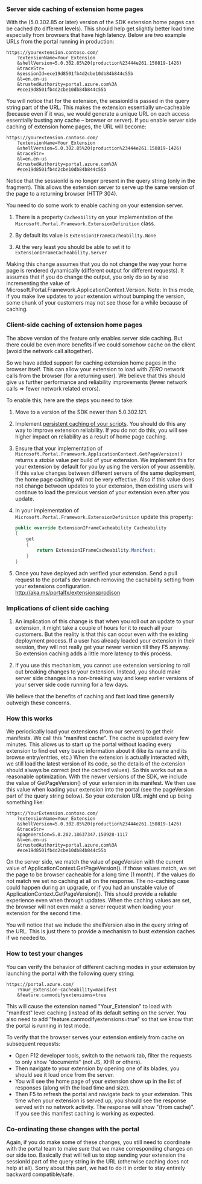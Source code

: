 
### Server side caching of extension home pages

With the (5.0.302.85 or later) version of the SDK  extension home pages can be cached (to different levels).
This should help get slightly better load time especially from browsers that have high latency.
Below are two example URLs from the portal running in production:

```
https://yourextension.contoso.com/
    ?extensionName=Your_Extension
    &shellVersion=5.0.302.85%20(production%23444e261.150819-1426)
    &traceStr=
    &sessionId=ece19d8501fb4d2cbe10db84b844c55b
    &l=en.en-us
    &trustedAuthority=portal.azure.com%3A
    #ece19d8501fb4d2cbe10db84b844c55b
```

You will notice that for the extension, the sessionId is passed in the query string part of the URL.
This makes the extension essentially un-cacheable (because even if it was, we would generate a unique URL on each access essentially busting any cache – browser or server).
If you enable server side caching of extension home pages, the URL will become:

```
https://yourextension.contoso.com/
    ?extensionName=Your_Extension
    &shellVersion=5.0.302.85%20(production%23444e261.150819-1426)
    &traceStr=
    &l=en.en-us
    &trustedAuthority=portal.azure.com%3A
    #ece19d8501fb4d2cbe10db84b844c55b
```

Notice that the sessionId is no longer present in the query string (only in the fragment).
This allows the extension server to serve up the same version of the page to a returning browser (HTTP 304).

You need to do some work to enable caching on your extension server.

1.  There is a property `Cacheability` on your implementation of the `Microsoft.Portal.Framework.ExtensionDefinition` class.

1.  By default its value is `ExtensionIFrameCacheability.None`

1.  At the very least you should be able to set it to `ExtensionIFrameCacheability.Server`

Making this change assumes that you do not change the way your home page is rendered dynamically (different output for different requests).
It assumes that if you do change the output, you only do so by also incrementing the value of Microsoft.Portal.Framework.ApplicationContext.Version.
Note: In this mode, if you make live updates to your extension without bumping the version, some chunk of your customers may not see those for a while because of caching.


### Client-side caching of extension home pages

The above version of the feature only enables server side caching.
But there could be even more benefits if we could somehow cache on the client (avoid the network call altogether).

So we have added support for caching extension home pages in the browser itself.
This can allow your extension to load with *ZERO* network calls from the browser (for a returning user).
We believe that this should give us further performance and reliability improvements (fewer network calls => fewer network related errors).

To enable this, here are the steps you need to take:

1.  Move to a version of the SDK newer than 5.0.302.121.

1.  Implement [persistent caching of your scripts](portalfx-extension-persistent-caching-of-scripts.md).
    You should do this any way to improve extension reliability.
    If you do not do this, you will see higher impact on reliability as a result of home page caching.

1.  Ensure that your implementation of `Microsoft.Portal.Framework.ApplicationContext.GetPageVersion()` returns a *stable* value per build of your extension.
    We implement this for your extension by default for you by using the version of your assembly.
    If this value changes between different servers of the same deployment, the home page caching will not be very effective.
    Also if this value does not change between updates to your extension, then existing users will continue to load the previous version of your extension even after you update.

1.  In your implementation of `Microsoft.Portal.Framework.ExtensionDefinition` update this property:

    ```cs
    public override ExtensionIFrameCacheability Cacheability
    {
        get
        {
            return ExtensionIFrameCacheability.Manifest;
        }
    }
    ```

1.  Once you have deployed adn verified your extension. Send a pull request to the portal's dev branch removing the cachability setting from your extensions configuration. http://aka.ms/portalfx/extensionsprodjson

### Implications of client side caching

1.  An implication of this change is that when you roll out an update to your extension, it might take a couple of hours for it to reach all your customers.
    But the reality is that this can occur even with the existing deployment process.
    If a user has already loaded your extension in their session, they will not really get your newer version till they F5 anyway.
    So extension caching adds a little more latency to this process.

1.  If you use this mechanism, you cannot use extension versioning to roll out breaking changes to your extension.
    Instead, you should make server side changes in a non-breaking way and keep earlier versions of your server side code running for a few days.

We believe that the benefits of caching and fast load time generally outweigh these concerns.

### How this works

We periodically load your extensions (from our servers) to get their manifests.
We call this "manifest cache". The cache is updated every few minutes.
This allows us to start up the portal without loading every extension to find out very basic information about it (like its name and its browse entry/entries, etc.)
When the extension is actually interacted with, we still load the latest version of its code, so the details of the extension should always be correct (not the cached values).
So this works out as a reasonable optimization.
With the newer versions of the SDK, we include the value of GetPageVersion() of your extension in its manifest.
We then use this value when loading your extension into the portal (see the pageVersion part of the query string below).
So your extension URL might end up being something like:

```
https://YourExtension.contoso.com/
    ?extensionName=Your_Extension
    &shellVersion=5.0.302.85%20(production%23444e261.150819-1426)
    &traceStr=
    &pageVersion=5.0.202.18637347.150928-1117
    &l=en.en-us
    &trustedAuthority=portal.azure.com%3A
    #ece19d8501fb4d2cbe10db84b844c55b
```

On the server side, we match the value of pageVersion with the current value of ApplicationContext.GetPageVersion().
If those values match, we set the page to be browser cacheable for a long time (1 month).
If the values do not match we set no caching at all on the response.
The no-caching case could happen during an upgrade, or if you had an unstable value of ApplicationContext.GetPageVersion()).
This should provide a reliable experience even when through updates.
When the caching values are set, the browser will not even make a server request when loading your extension for the second time.

You will notice that we include the shellVersion also in the query string of the URL.
This is just there to provide a mechanism to bust extension caches if we needed to.

### How to test your changes

You can verify the behavior of different caching modes in your extension by launching the portal with the following query string:

```
https://portal.azure.com/
    ?Your_Extension-cacheability=manifest
    &feature.canmodifyextensions=true
```

This will cause the extension named "Your_Extension" to load with "manifest" level caching (instead of its default setting on the server.
You also need to add "feature.canmodifyextensions=true" so that we know that the portal is running in test mode.  

To verify that the browser serves your extension entirely from cache on subsequent requests:

- Open F12 developer tools, switch to the network tab, filter the requests to only show "documents" (not JS, XHR or others).
- Then navigate to your extension by opening one of its blades, you should see it load once from the server.
- You will see the home page of your extension show up in the list of responses (along with the load time and size).
- Then F5 to refresh the portal and navigate back to your extension. This time when your extension is served up, you should see the response served with no network activity. The response will show "(from cache)".  If you see this manifest caching is working as expected.

### Co-ordinating these changes with the portal

Again, if you do make some of these changes, you still need to coordinate with the portal team to make sure that we make corresponding changes on our side too.
Basically that will tell us to stop sending your extension the sessionId part of the query string in the URL (otherwise caching does not help at all).
Sorry about this part, we had to do it in order to stay entirely backward compatible/safe.
